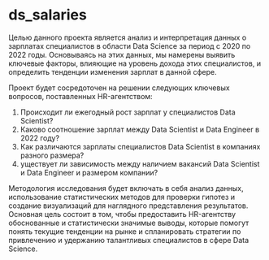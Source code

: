 # ds_salaries
Целью данного проекта является анализ и интерпретация данных о зарплатах специалистов в области Data Science за период с 2020 по 2022 годы. Основываясь на этих данных, мы намерены выявить ключевые факторы, влияющие на уровень дохода этих специалистов, и определить тенденции изменения зарплат в данной сфере.

Проект будет сосредоточен на решении следующих ключевых вопросов, поставленных HR-агентством:

1. Происходит ли ежегодный рост зарплат у специалистов Data Scientist?
2. Каково соотношение зарплат между Data Scientist и Data Engineer в 2022 году?
3. Как различаются зарплаты специалистов Data Scientist в компаниях разного размера?
4. уществует ли зависимость между наличием вакансий Data Scientist и Data Engineer и размером компании?

Методология исследования будет включать в себя анализ данных, использование статистических методов для проверки гипотез и создание визуализаций для наглядного представления результатов. Основная цель состоит в том, чтобы предоставить HR-агентству обоснованные и статистически значимые выводы, которые помогут понять текущие тенденции на рынке и спланировать стратегии по привлечению и удержанию талантливых специалистов в сфере Data Science.
